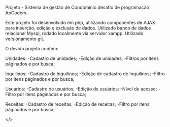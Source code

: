 Projeto - Sistema de gestão de Condomínio
desafio de programação ApCoders.

Este projeto foi desenvolvido em php, utilizando componentes de AJAX para inserção, edição e exclusão de dados. Utilizado banco de dados relacional Mysql, rodado localmente via servidor xampp. Utilizado versionamento git.

O devido projeto contém:

Unidades:
-Cadastro de unidades;
-Edição de unidades;
-Filtros por itens páginados e por busca;

Inquilinos:
-Cadastro de Inquilinos;
-Edição de cadastro de Inquilinos;
-Filtro por itens páginados e por busca;

Usuarios:
-Cadastro de usuários;
-Edição de usuários;
-Nível de acesso;
-Filtro por itens páginados e por busca;

Receitas:
-Cadastro de receitas;
-Edição de receitas;
-Filtro por itens páginados e por busca;

</>


